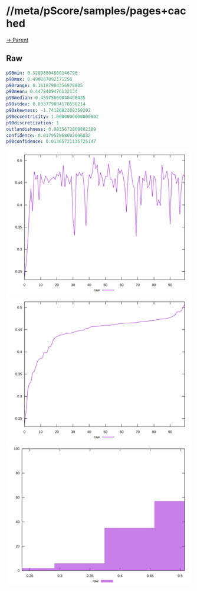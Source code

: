 
# //meta/pScore/samples/pages+cached

[→ Parent](../..)


## Raw


```yaml
p90min: 0.32898804860146796
p90max: 0.490867092171256
p90range: 0.16187904356978805
p90mean: 0.4478409476132134
p90median: 0.45975660040400435
p90stdev: 0.033779084170550214
p90skewness: -1.7412682389359202
p90eccentricity: 1.0000000000000002
p90discretization: 1
outlandishness: 0.9835672868882389
confidence: 0.017952068602096832
p90confidence: 0.01365721135725147

```

![PLOT: raw-values](./raw/values.svg)![PLOT: raw-sorted](./raw/sorted.svg)![PLOT: raw-histogram](./raw/histogram.svg)